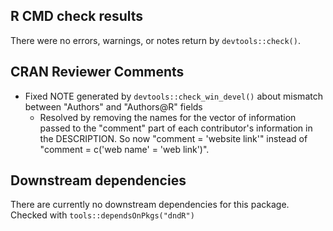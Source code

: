## R CMD check results

There were no errors, warnings, or notes return by `devtools::check()`.

## CRAN Reviewer Comments

- Fixed NOTE generated by `devtools::check_win_devel()` about mismatch between "Authors" and "Authors@R" fields
    - Resolved by removing the names for the vector of information passed to the "comment" part of each contributor's information in the DESCRIPTION. So now "comment = 'website link'" instead of "comment = c('web name' = 'web link')".

## Downstream dependencies

There are currently no downstream dependencies for this package. Checked with `tools::dependsOnPkgs("dndR")`
